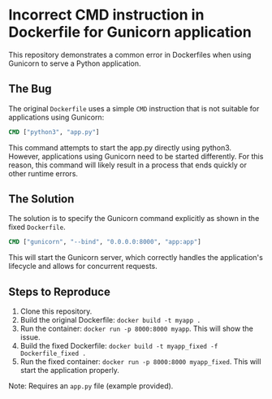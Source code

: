 # Incorrect CMD instruction in Dockerfile for Gunicorn application

This repository demonstrates a common error in Dockerfiles when using Gunicorn to serve a Python application.

## The Bug

The original `Dockerfile` uses a simple `CMD` instruction that is not suitable for applications using Gunicorn:

```dockerfile
CMD ["python3", "app.py"]
```

This command attempts to start the app.py directly using python3. However, applications using Gunicorn need to be started differently. For this reason, this command will likely result in a process that ends quickly or other runtime errors.

## The Solution

The solution is to specify the Gunicorn command explicitly as shown in the fixed `Dockerfile`.

```dockerfile
CMD ["gunicorn", "--bind", "0.0.0.0:8000", "app:app"]
```

This will start the Gunicorn server, which correctly handles the application's lifecycle and allows for concurrent requests.

## Steps to Reproduce

1.  Clone this repository.
2.  Build the original Dockerfile: `docker build -t myapp .`
3.  Run the container: `docker run -p 8000:8000 myapp`.  This will show the issue.
4.  Build the fixed Dockerfile: `docker build -t myapp_fixed -f Dockerfile_fixed .`
5.  Run the fixed container: `docker run -p 8000:8000 myapp_fixed`. This will start the application properly.

Note: Requires an `app.py` file (example provided).